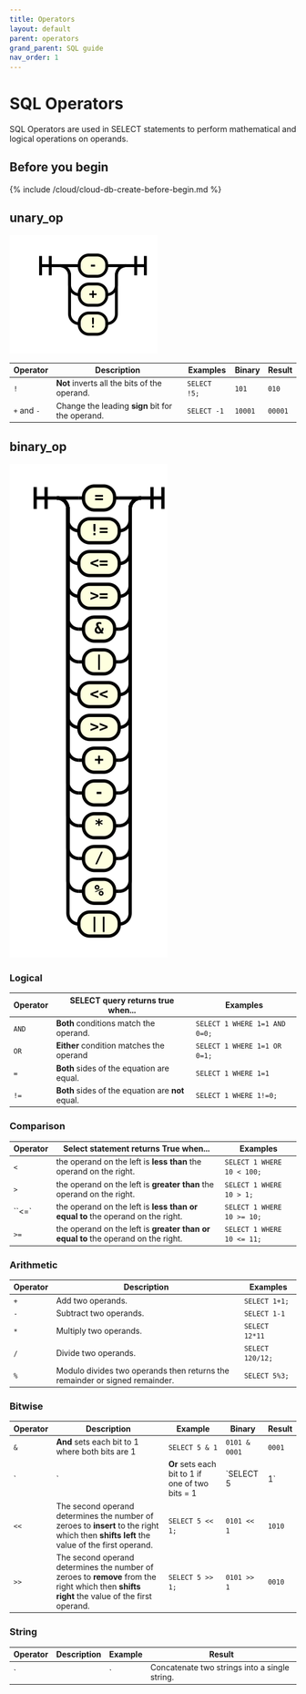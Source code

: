 ```yaml
---
title: Operators
layout: default
parent: operators
grand_parent: SQL guide
nav_order: 1
---
```


# SQL Operators

SQL Operators are used in SELECT statements to perform mathematical and logical operations on operands.

## Before you begin

{% include /cloud/cloud-db-create-before-begin.md %}


## unary_op
![expr](/assets/images/sql-guide/unary_op.svg)

| Operator | Description | Examples | Binary | Result |
|---|---|---|---|---|
| `!` | **Not** inverts all the bits of the operand. | `SELECT !5;` | `101` | `010` |
| `+` and `-` | Change the leading **sign** bit for the operand. | `SELECT -1` | `10001` | `00001` |

## binary_op
![expr](/assets/images/sql-guide/binary_op.svg)

### Logical

| Operator | SELECT query returns **true** when... | Examples |
|---|---|---|
| `AND` | **Both** conditions match the operand. | `SELECT 1 WHERE 1=1 AND 0=0;` |
| `OR` | **Either** condition matches the operand |  `SELECT 1 WHERE 1=1 OR 0=1;` |
| `=` | **Both** sides of the equation are equal. | `SELECT 1 WHERE 1=1` |
| `!=` | **Both** sides of the equation are **not** equal. | `SELECT 1 WHERE 1!=0;` |

### Comparison

| Operator | Select statement returns **True** when... | Examples |
|---|---|---|
| `<` | the operand on the left is **less than** the operand on the right. | `SELECT 1 WHERE 10 < 100;` |
| `>` | the operand on the left is **greater than** the operand on the right. | `SELECT 1 WHERE 10 > 1;` |
| ``<=` | the operand on the left is **less than  or equal to** the operand on the right. | `SELECT 1 WHERE 10 >= 10;` |
| `>=` | the operand on the left is **greater than or equal to** the operand on the right. | `SELECT 1 WHERE 10 <= 11;` |

### Arithmetic

| Operator | Description | Examples |
|---|---|---|
| `+` | Add two operands. | `SELECT 1+1;` |
| `-` | Subtract two operands. | `SELECT 1-1` |
| `*` | Multiply two operands. | `SELECT 12*11` |
| `/` | Divide two operands. | `SELECT 120/12;` |
| `%` | Modulo divides two operands then returns the remainder or signed remainder. | `SELECT 5%3;` |

### Bitwise

| Operator | Description | Example | Binary | Result |
|---|---|---|---|---|
| `&` | **And** sets each bit to 1 where both bits are 1 | `SELECT 5 & 1` | `0101 & 0001` | `0001` |
| `|` | **Or** sets each bit to 1 if one of two bits = 1 | `SELECT 5 | 1` | `0101 | 0001` | `0101` |
| `<<` | The second operand determines the number of zeroes to **insert** to the right which then **shifts left** the value of the first operand. | `SELECT 5 << 1;` | `0101 << 1` | `1010` |
| `>>` | The second operand determines the number of zeroes to **remove** from the right which then **shifts right** the value of the first operand. | `SELECT 5 >> 1;` | `0101 >> 1` | `0010` |

### String

| Operator | Description | Example | Result |
|---|---|---|---|
| `||` | Concatenate two strings into a single string. | `SELECT 'CON' || 'CAT';` | `CONCAT` |
